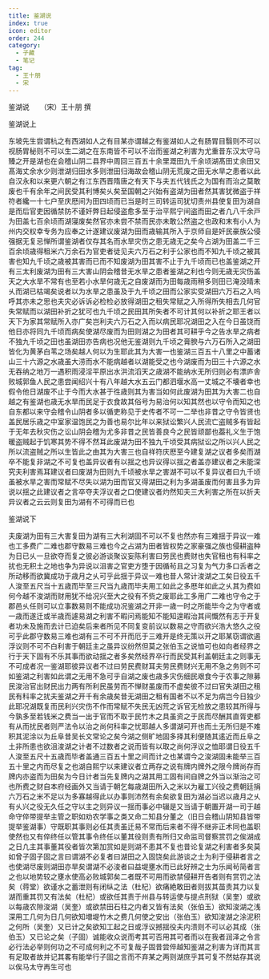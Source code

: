 ```yaml
---
title: 鉴湖说
index: true
icon: editor
order: 244
category:
  - 子藏
  - 笔记
tag:
  - 王十朋
  - 宋
---
```


鉴湖说　　（宋）王十朋 撰  

鉴湖说上  

东坡先生尝谓杭之有西湖如人之有目某亦谓越之有鉴湖如人之有肠胃目翳则不可以视肠胃秘则不可以生二湖之在东南皆不可以不治而鉴湖之利害为尤重昔东汉太守马臻之开是湖也在会稽山阴二县界中周回三百五十余里溉田九千余顷湖髙田丈余田又髙海丈余水少则泄湖归田水多则泄田归海故会稽山阴无荒废之田无水旱之患者以此自汉永和以来更六朝之有江东西晋隋唐之有天下与夫五代钱氏之为国有而治之莫敢废也千有余年之间民受其利博矣乆矣至国朝之兴始有盗湖为田者然其害犹微盗于祥符者纔一十七户至庆厯间为田四顷而已当是时三司转运司犹切责州县使复田为湖自是而后官吏因循禁防不谨奸弊日起侵盗愈多至于治平熙宁间盗而田之者凢八千余戸为田盖七百余顷而湖寖废矣然官亦未尝不禁而民亦未敢公然盗之也政和末有小人为州内交权幸专务为应奉之计遂建议废湖为田而歳输其所入于京师自是奸民豪族公侵强据无复忌惮所谓鉴湖者仅存其名而水旱灾伤之患无歳无之矣今占湖为田盖二千三百余顷歳得租米六万余石为官吏者徒见夫六万石之利于公家也而不知九千顷之被其害也知九千顷之歳被其害而已而不知废湖为田其害不止于九千顷而已也盖鉴湖之开有三太利废湖为田有三大害山阴会稽昔无水旱之患者鉴湖之利也今则无歳无灾伤盖天之大水旱不常有也至若小水旱何歳无之自废湖而为田每歳雨稍多则田已淹没晴未乆而湖已枯竭矣说者以为水旱之患虽及于九千顷之田而公家实受湖田六万石之入呜呼其亦未之思也夫灾必诉诉必检检必放得湖田之租失常赋之入所得所失相去几何官失常赋而以湖田补折之犹可也九千顷之民田其所失者不可计其何以补折之耶王者以天下为家其常赋所入亦广矣岂利夫六万石之入而以病民耶况湖田之入在今日虽饶而他日亦将同九千顷而病矣使湖尽废而为田则湖之为田者其可耕乎今之告水旱之病者不独九千顷之田也虽湖田亦告病也况他无鉴湖则九千顷之膏腴与六万石所入之湖田皆化为黄茅白苇之场矣越人何以为生耶此其为大害一也鉴湖三百五十八里之中蓄诸山三十六源之水歳虽大涝而水不能病越者以湖能受之也今湖废而为田三十六源之水无吞纳之地万一遇积雨浸淫平原出水洪流滔天之歳湖不能纳水无所归则必有漂庐舎败城郭鱼人民之患尝闻绍兴十有八年越大水五云门都泗堰水高一丈城之不壊者幸也假令他日湖废不止于今而大水甚于徃歳则其为害当如何此废湖为田其为大害二也自越之有鉴湖也歳无水旱而民足于衣食故其俗号为易治何以知其然也以守令而知之也自东都以来守会稽令山阴者多以循吏称见于史传者不可一二举也非昔之守令皆贤也盖民居乐歳之中室家温饱民之为善也易尔比年以来狱讼繁兴人民流亡盗贼多有皆起于无年去秋灾伤之讼山阴会稽为尤多非昔之民皆善良今之民皆顽鄙也葢礼义生于饱暖盗贼起于饥寒其势不得不然耳此废湖为田不独九千顷受其病狱讼之所以兴人民之所以流盗贼之所以生皆此之由其为大害三也自祥符庆厯至今建复湖之议者多矣而湖卒不能复非湖之不可复也盖异议者有以揺之也异议得以揺之者盖亦建议者之未能深究夫利害焉耳建议者曰废湖为田则九千顷被水旱之害湖不可以不复异议者曰九千顷虽被水旱之害而常赋不尽失以湖为田而官又得湖田之利为多湖虽废而何害且多为异说以揺之此建议者之言卒夺夫浮议者之口使建议者灼然知夫三大利害之所在以折夫异议者之云云则复田为湖有不可得而已也  

鉴湖说下  

夫废湖为田有三大害复田为湖有三大利湖固不可以不复也然亦有三难揺于异议一难也工多费广二难也郡守数易三难也今之占湖为田者皆权势之家豪强之族也侵耕盗种为日已乆一旦欲夺而复之彼必游谈聚议妄陈利害曰劳民也费财也失官租也有科率之扰也无积土之地也争为异说以沮害之官吏方堕于因循茍且之习复为气力多口舌者之所动移而欲冀成功于歳月之乆可乎此揺于异议一难也昔人常计浚湖之工矣日役五千人浚至五尺当十五歳而毕至三尺当九歳而毕夫用工如此之多厯年如此之乆其为费如何今越不浚湖而财用犹不给况兴至大之役有不赀之废耶此工多用广二难也守令之于郡邑乆任则可以立事数易则不能成功况鉴湖之开非一歳一时之所能毕今之为守者或一歳而遂迁或半歳而遽易湖之利害不暇问焉能知不能知遑暇治其间慨然有志于开复者功未及施而去计已迫矣后来者所见不同复变前议以数易之守而欲兴浩大悠久之役可乎此郡守数易三难也湖有三不可不开而厄于三难开是终无策以开之耶某窃谓欲遏浮议则不可不白利害于朝廷主之虽异议纷然但莫之张伯玉之说恤可也如向者经界之行于天下固有不乐其事而欲动揺之者多矣然经界卒行而民受其利盖朝廷主之则事无不可成者况一鉴湖耶彼异议者不过曰劳民费财耳夫劳民费财兴无用不急之务则不可如鉴湖之利害如此谓之无用不急可乎自湖之废也歳多灾伤细民艰食今于农事之隙募民浚治官出财民出力两有所利民虽劳而不惮财虽废而不虚矣彼不过曰官失湖田之租民有科率之扰夫鉴湖之开千有余歳矣昔无湖田之租有国者不以不足为病岂今日独少此耶况湖既复而民利兴灾伤不作而常赋不失民无凶荒之诉官无检放之患较其所得与今孰多至若钱米之费当一出于官而不取于民竹木之具虽资之于民而尽酬其直胥吏都有从而扰民者则严法令以治之尚何科率之忧耶越人多谓湖可开也而土无所归是不难积其泥涂以为丘阜昔吴长文常论之矣今湖之侧旷地固多择其利便随其逺近而丘阜之土非所患也欲沮浚湖之计者不过数者之说而皆有以取之尚何浮议之恤耶谓日役五千人浚至五尺十五歳而毕者盖通三百五十里之间而计之也某谓今之浚湖固未能举三百五十里之内而尽复之也湖自熙宁以来建议者立两存之说有牌内牌外之限今牌尚存而牌内亦盗而为田矣为今日计者当先复牌内之湖其用工固有间自牌之外当以渐治之可也所费之财自本府经画外又当请于朝乞每歳湖田所入之米以为雇工兴役之费朝廷捐六万石之米不足以为多寡越得此以办事则沛然有余矣欲复田为湖必当迟以歳月之乆有乆兴之役无久任之守以主之则异议一揺而事必中辍是又当请于朝置开湖一司于越命守倅带提举主管之职如劝农学事之类又命二知县分董之（旧日会稽山阴知县皆带提举鉴湖事）守既职其事则必任其责虽迁易不常而后来者不得不继非正术同也盖职使然也又有倅终任以管其事令终任以董其役则责有所归又命监司督察赏罚之俟湖成之日凢主其事董其役者皆次第加赏如是则湖不患其不复也昔论复湖之利害者多矣莫如曾子固子固之言曰谓湖不必复者曰湖田之入固饶矣此游谈之士为利于侵耕者言之也使湖尽废则湖田亦旱矣谓湖不必浚者曰益堤壅水而已此好辨之士为乐闻茍简者言之也以地势较之壅水使高必败城郭矣二者既不可用而欲禁侵耕开告者则有赏罚之法矣（蒋堂）欲谨水之蓄泄则有闭纵之法（杜杞）欲痛絶敢田者则拔其苗责其力以复湖而重其罚又有法矣（杜杞）或欲任其责于州县与转运使与提点刑狱（吴奎）或欲以每歳农隙浚湖（吴奎）或欲禁田石柱之内者又皆有法矣（张伯玉）欲知浚湖之浅深用工几何为日几何欲知増堤竹木之费几何使之安出（张伯玉）欲知浚湖之涂泥积之何所（吴奎）又已计之矣欲知工起之日或浮议撼揺役夫内溃则不可以必其成（张伯玉）又已论之矣（子固）诚能收众说而考其可否用其可者而以在我者润泽之令言必行法必举则何功之不可成何利之不可复哉子固昔尝倅越知鉴湖之利害为详而其言有足取者故并记其畧有能举行子固之言而不弃某之两则湖庶乎其可复不然姑存其说以俟马太守再生可也  
